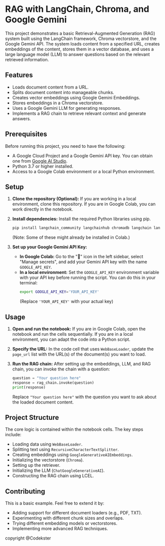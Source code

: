 # RAG with LangChain, Chroma, and Google Gemini

This project demonstrates a basic Retrieval-Augmented Generation (RAG) system built using the LangChain framework, Chroma vectorstore, and the Google Gemini API. The system loads content from a specified URL, creates embeddings of the content, stores them in a vector database, and uses a large language model (LLM) to answer questions based on the relevant retrieved information.

## Features

*   Loads document content from a URL.
*   Splits document content into manageable chunks.
*   Creates vector embeddings using Google Gemini Embeddings.
*   Stores embeddings in a Chroma vectorstore.
*   Uses a Google Gemini LLM for generating responses.
*   Implements a RAG chain to retrieve relevant context and generate answers.

## Prerequisites

Before running this project, you need to have the following:

*   A Google Cloud Project and a Google Gemini API key. You can obtain one from [Google AI Studio](https://aistudio.google.com/).
*   Python 3.7 or higher installed.
*   Access to a Google Colab environment or a local Python environment.

## Setup

1.  **Clone the repository (Optional):** If you are working in a local environment, clone this repository. If you are in Google Colab, you can work directly in the notebook.

2.  **Install dependencies:** Install the required Python libraries using pip.

    ```bash
    pip install langchain_community langchainhub chromadb langchain langchain-openai langchain_google_genai langchain-core
    ```
    (Note: Some of these might already be installed in Colab.)

3.  **Set up your Google Gemini API Key:**

    *   **In Google Colab:** Go to the "🔑" icon in the left sidebar, select "Manage secrets", and add your Gemini API key with the name `GOOGLE_API_KEY`.
    *   **In a local environment:** Set the `GOOGLE_API_KEY` environment variable with your API key before running the script. You can do this in your terminal:
        ```bash
        export GOOGLE_API_KEY='YOUR_API_KEY'
        ```
        (Replace `'YOUR_API_KEY'` with your actual key)

## Usage

1.  **Open and run the notebook:** If you are in Google Colab, open the notebook and run the cells sequentially. If you are in a local environment, you can adapt the code into a Python script.

2.  **Specify the URL:** In the code cell that uses `WebBaseLoader`, update the `page_url` list with the URL(s) of the document(s) you want to load.

3.  **Run the RAG chain:** After setting up the embeddings, LLM, and RAG chain, you can invoke the chain with a question:

    ```python
    question = "Your question here"
    response = rag_chain.invoke(question)
    print(response)
    ```
    Replace `"Your question here"` with the question you want to ask about the loaded document content.

## Project Structure

The core logic is contained within the notebook cells. The key steps include:

*   Loading data using `WebBaseLoader`.
*   Splitting text using `RecursiveCharacterTextSplitter`.
*   Creating embeddings using `GoogleGenerativeAIEmbeddings`.
*   Initializing the vectorstore (`Chroma`).
*   Setting up the retriever.
*   Initializing the LLM (`ChatGoogleGenerativeAI`).
*   Constructing the RAG chain using LCEL.

## Contributing

This is a basic example. Feel free to extend it by:

*   Adding support for different document loaders (e.g., PDF, TXT).
*   Experimenting with different chunk sizes and overlaps.
*   Trying different embedding models or vectorstores.
*   Implementing more advanced RAG techniques.


copyright @Codekster


